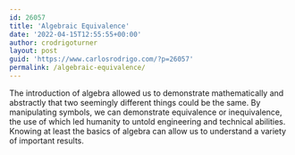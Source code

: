 ```yaml
---
id: 26057
title: 'Algebraic Equivalence'
date: '2022-04-15T12:55:55+00:00'
author: crodrigoturner
layout: post
guid: 'https://www.carlosrodrigo.com/?p=26057'
permalink: /algebraic-equivalence/
---
```


The introduction of algebra allowed us to demonstrate mathematically and abstractly that two seemingly different things could be the same. By manipulating symbols, we can demonstrate equivalence or inequivalence, the use of which led humanity to untold engineering and technical abilities. Knowing at least the basics of algebra can allow us to understand a variety of important results.